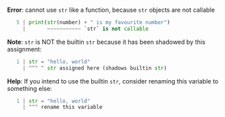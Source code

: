 **Error**: cannot use `str` like a function, because `str` objects are not callable

```python
   5 | print(str(number) + " is my favourite number")
     |       ~~~~~~~~~~~ `str` is not callable
```

**Note**: `str` is NOT the builtin `str` because it has been shadowed by this assignment:

```python
   1 | str = "hello, world"
     | ^^^ ^ str assigned here (shadows builtin str)
```

**Help**: If you intend to use the builtin `str`, consider renaming this
variable to something else:

```python
   1 | str = "hello, world"
     | ^^^ rename this variable
```
